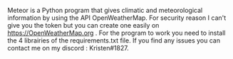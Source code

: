 Meteor is a Python program that gives climatic and meteorological information by using the API OpenWeatherMap.
For security reason I can't give you the token but you can create one easily on https://OpenWeatherMap.org .
For the program to work you need to install the 4 librairies of the requirements.txt file.
If you find any issues you can contact me on my discord : Kristen#1827.

